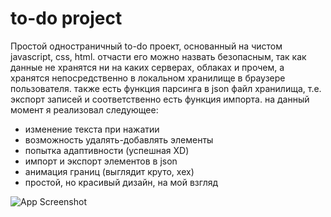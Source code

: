 # to-do project

Простой одностраничный to-do проект, основанный на чистом javascript, css, html. отчасти его можно назвать безопасным, так как данные не хранятся ни на каких серверах, облаках и прочем, а хранятся непосредственно в локальном хранилище в браузере пользователя. также есть функция парсинга в json файл хранилища, т.е. экспорт записей и соответственно есть функция импорта. на данный момент я реализовал следующее:
- изменение текста при нажатии
- возможность удалять-добавлять элементы
- попытка адаптивности (успешная XD)
- импорт и экспорт элементов в json
- анимация границ (выглядит круто, хех)
- простой, но красивый дизайн, на мой взгляд

![App Screenshot](https://i.imgur.com/3XIRXiq.png)


